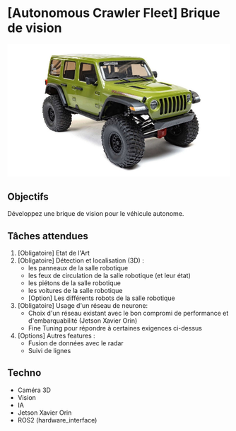 # [Autonomous Crawler Fleet] Brique de vision

![Crawler](img/Crawler.png)

## Objectifs

Développez une brique de vision pour le véhicule autonome.


## Tâches attendues
1. [Obligatoire] Etat de l'Art
2. [Obligatoire] Détection et localisation (3D) :
    - les panneaux de la salle robotique
    - les feux de circulation de la salle robotique (et leur état)
    - les piétons de la salle robotique
    - les voitures de la salle robotique
    - [Option] Les différents robots de la salle robotique
3. [Obligatoire] Usage d'un réseau de neurone:
    - Choix d'un réseau existant avec le bon compromi de performance et d'embarquabilité (Jetson Xavier Orin)
    - Fine Tuning pour répondre à certaines exigences ci-dessus
3. [Options] Autres features :
    - Fusion de données avec le radar
    - Suivi de lignes



## Techno
- Caméra 3D
- Vision
- IA
- Jetson Xavier Orin
- ROS2 (hardware_interface)




